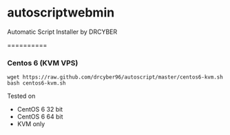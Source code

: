 # autoscriptwebmin

Automatic Script Installer by DRCYBER

==========

### Centos 6 (KVM VPS)
```
wget https://raw.github.com/drcyber96/autoscript/master/centos6-kvm.sh
bash centos6-kvm.sh
```
Tested on
* CentOS 6 32 bit
* CentOS 6 64 bit
* KVM only
